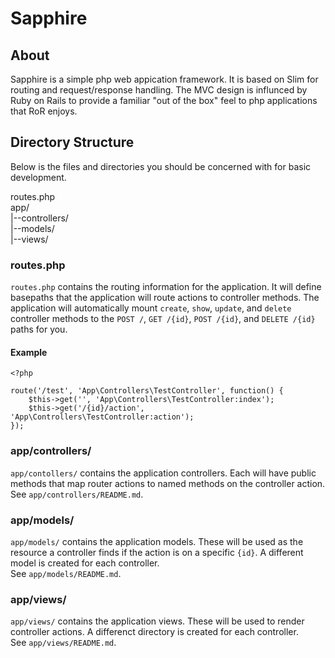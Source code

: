 # Sapphire
## About
Sapphire is a simple php web appication framework. It is based on Slim for routing and request/response handling. The MVC design is influnced by Ruby on Rails to provide a familiar "out of the box" feel to php applications that RoR enjoys.

## Directory Structure
Below is the files and directories you should be concerned with for basic development.

routes.php  
app/  
|--controllers/  
|--models/  
|--views/

### routes.php
`routes.php` contains the routing information for the application. It will define basepaths that the application will route actions to controller methods.
The application will automatically mount `create`, `show`, `update`, and `delete` controller methods to the `POST /`, `GET /{id}`, `POST /{id}`, and `DELETE /{id}` paths for you.

#### Example
```
<?php

route('/test', 'App\Controllers\TestController', function() {
	$this->get('', 'App\Controllers\TestController:index');
	$this->get('/{id}/action', 'App\Controllers\TestController:action');
});
```
### app/controllers/
`app/contollers/` contains the application controllers. Each will have public methods that map router actions to named methods on the controller action.  
See `app/controllers/README.md`.
### app/models/
`app/models/` contains the application models. These will be used as the resource a controller finds if the action is on a specific `{id}`. A different model is created for each controller.    
See `app/models/README.md`.
### app/views/
`app/views/` contains the application views. These will be used to render controller actions. A differenct directory is created for each controller.  
See `app/views/README.md`.
